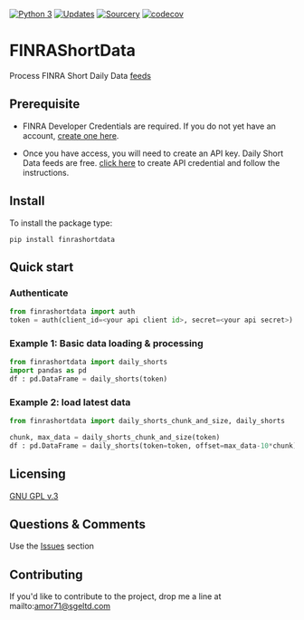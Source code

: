 [![Python 3](https://pyup.io/repos/github/amor71/FINRAShortData/python-3-shield.svg)](https://pyup.io/repos/github/amor71/FINRAShortData/)
[![Updates](https://pyup.io/repos/github/amor71/FINRAShortData/shield.svg)](https://pyup.io/repos/github/amor71/FINRAShortData/)
[![Sourcery](https://img.shields.io/badge/Sourcery-enabled-brightgreen)](https://sourcery.ai)
[![codecov](https://codecov.io/gh/amor71/FINRAShortData/branch/main/graph/badge.svg?token=Gy7JKcpOqh)](https://codecov.io/gh/amor71/FINRAShortData)

# FINRAShortData
Process FINRA Short Daily Data [feeds](https://developer.finra.org/docs#query_api-equity-equity_short_interest_standardized)

## Prerequisite

* FINRA Developer Credentials are required. If you do not yet have an account, [create one here](https://developer.finra.org/create-account?Forward_URL=https://gateway.finra.org/app/dfo-console?rcpRedirNum=1).

* Once you have access, you will need to create an API key. Daily Short Data feeds are free. [click here](https://gateway.finra.org/app/api-console/add-credential) to create API credential and follow the instructions.

## Install

To install the package type:

`pip install finrashortdata`

## Quick start

### Authenticate

```python
from finrashortdata import auth
token = auth(client_id=<your api client id>, secret=<your api secret>)
```

### Example 1: Basic data loading & processing

```python
from finrashortdata import daily_shorts
import pandas as pd
df : pd.DataFrame = daily_shorts(token)
```

### Example 2: load latest data
```python
from finrashortdata import daily_shorts_chunk_and_size, daily_shorts

chunk, max_data = daily_shorts_chunk_and_size(token)
df : pd.DataFrame = daily_shorts(token=token, offset=max_data-10*chunk)
```


## Licensing

[GNU GPL v.3](https://github.com/amor71/FINRAShortData/blob/main/LICENSE)

## Questions & Comments

Use the [Issues](https://github.com/amor71/FINRAShortData/issues) section

## Contributing

If you'd like to contribute to the project, drop me a line at mailto:amor71@sgeltd.com



